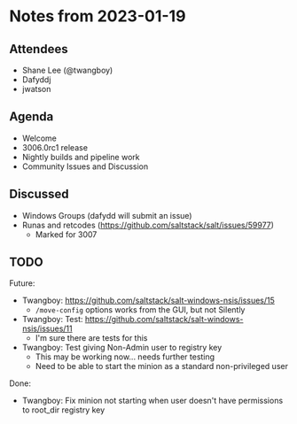 # Notes from 2023-01-19

## Attendees
- Shane Lee (@twangboy)
- Dafyddj
- jwatson

## Agenda
- Welcome
- 3006.0rc1 release
- Nightly builds and pipeline work
- Community Issues and Discussion

## Discussed
- Windows Groups (dafydd will submit an issue)
- Runas and retcodes (https://github.com/saltstack/salt/issues/59977)
  - Marked for 3007

## TODO
Future:
- Twangboy: https://github.com/saltstack/salt-windows-nsis/issues/15
  - `/move-config` options works from the GUI, but not Silently
- Twangboy: Test: https://github.com/saltstack/salt-windows-nsis/issues/11
  - I'm sure there are tests for this
- Twangboy: Test giving Non-Admin user to registry key
  - This may be working now... needs further testing
  - Need to be able to start the minion as a standard non-privileged user
 
Done:
- Twangboy: Fix minion not starting when user doesn't have permissions to
            root_dir registry key
